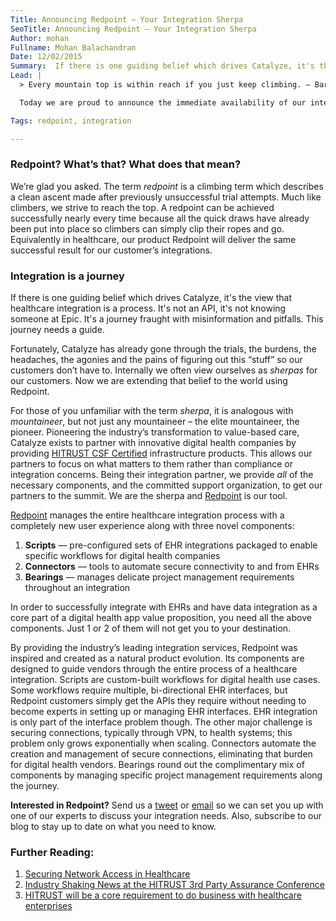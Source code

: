 ```yaml
---
Title: Announcing Redpoint – Your Integration Sherpa
SeoTitle: Announcing Redpoint – Your Integration Sherpa
Author: mohan
Fullname: Mohan Balachandran
Date: 12/02/2015
Summary:  If there is one guiding belief which drives Catalyze, it's the view that healthcare integration is a process. It's not an API, it's not knowing someone at Epic. It's a journey fraught with misinformation and pitfalls. This journey needs a guide.  
Lead: |
  > Every mountain top is within reach if you just keep climbing. – Barry Finlay, *Kilimanjaro and Beyond*

  Today we are proud to announce the immediate availability of our integration solution product – **Redpoint**.

Tags: redpoint, integration

---
```


### Redpoint? What’s that? What does that mean?

We’re glad you asked. The term *redpoint* is a climbing term which describes a clean ascent made after previously unsuccessful trial attempts. Much like climbers, we strive to reach the top. A redpoint can be achieved successfully nearly every time because all the quick draws have already been put into place so climbers can simply clip their ropes and go. Equivalently in healthcare, our product Redpoint will deliver the same successful result for our customer’s integrations.

### Integration is a journey

If there is one guiding belief which drives Catalyze, it's the view that healthcare integration is a process. It's not an API, it's not knowing someone at Epic. It's a journey fraught with misinformation and pitfalls. This journey needs a guide.

Fortunately, Catalyze has already gone through the trials, the burdens, the headaches, the agonies and the pains of figuring out this “stuff” so our customers don’t have to. Internally we often view ourselves as *sherpas* for our customers. Now we are extending that belief to the world using Redpoint.

For those of you unfamiliar with the term *sherpa*, it is analogous with *mountaineer*, but not just any mountaineer – the elite mountaineer, the pioneer. Pioneering the industry’s transformation to value-based care, Catalyze exists to partner with innovative digital health companies by providing [HITRUST CSF Certified](https://catalyze.io/hitrust) infrastructure products. This allows our partners to focus on what matters to them rather than compliance or integration concerns. Being their integration partner, we provide *all* of the necessary components, and the committed support organization, to get our partners to the summit. We are the sherpa and [Redpoint](https://catalyze.io/redpoint) is our tool.

[Redpoint](https://catalyze.io/redpoint) manages the entire healthcare integration process with a completely new user experience along with three novel components:

1. **Scripts** — pre-configured sets of EHR integrations packaged to enable specific workflows for digital health companies
2. **Connectors** — tools to automate secure connectivity to and from EHRs
3. **Bearings** — manages delicate project management requirements throughout an integration

In order to successfully integrate with EHRs and have data integration as a core part of a digital health app value proposition, you need all the above components. Just 1 or 2 of them will not get you to your destination.

By providing the industry’s leading integration services, Redpoint was inspired and created as a natural product evolution. Its components are designed to guide vendors through the entire process of a healthcare integration. Scripts are custom-built workflows for digital health use cases. Some workflows require multiple, bi-directional EHR interfaces, but Redpoint customers simply get the APIs they require without needing to become experts in setting up or managing EHR interfaces. EHR integration is only part of the interface problem though. The other major challenge is securing connections, typically through VPN, to health systems; this problem only grows exponentially when scaling. Connectors automate the creation and management of secure connections, eliminating that burden for digital health vendors. Bearings round out the complimentary mix of components by managing specific project management requirements along the journey.

**Interested in Redpoint?** Send us a [tweet](https://twitter.com/catalyzeio) or [email](hello@catalyze.io) so we can set you up with one of our experts to discuss your integration needs. Also, subscribe to our blog to stay up to date on what you need to know.

### Further Reading:

1. [Securing Network Access in Healthcare](https://catalyze.io/blog/securing-network-access-in-healthcare)
2. [Industry Shaking News at the HITRUST 3rd Party Assurance Conference](https://catalyze.io/blog/industry-shaking-news-at-the-hitrust-3rd-party-assurance-conference)
3. [HITRUST will be a core requirement to do business with healthcare enterprises](https://catalyze.io/blog/hitrust-will-be-a-core-requirement-to-do-business-with-healthcare-enterprises)

